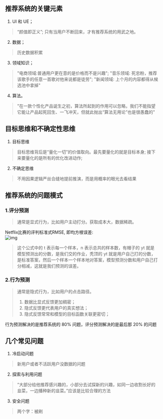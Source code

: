## 推荐系统的关键元素
1. UI 和 UE；
> “颜值即正义”; 只有当用户不断回来，才有推荐系统的用武之地。
2. 数据；
> 历史数据积累
3. 领域知识；
> "电商领域:普通用户更在意的是价格而不是兴趣"; "音乐领域: 死忠粉，推荐该歌手的任意一首歌对他来说都是徒劳"; "新闻领域: 上个月的内容都得从候选池中拿掉"
4. 算法。
> "在一款个性化产品诞生之初，算法所起到的作用可以忽略，我们不能指望它能让产品起死回生、一飞冲天，但就此抛出“算法无用论”也是很愚蠢的"

## 目标思维和不确定性思维
1. 目标思维
> 目标思维背后是“量化一切”的价值取向。最先要量化的就是目标本身; 接下来要量化的是所有的优化改进动作;
2. 不确定思维
> 不用因果逻辑严丝合缝地提前推演，而是用概率的眼光去看结果

## 推荐系统的问题模式
### 1.评分预测
> 通常是显式行为，比如用户主动打分。获取成本大，数据稀疏。  
   
Netflix比赛的评判标准式RMSE, 即均方根误差:   
![img](https://wikimedia.org/api/rest_v1/media/math/render/svg/2d52c72fc205c3d1e0c35f493909f0fe65d4d5c4)   
> 这个公式中的 t 表示每一个样本，n 表示总共的样本数，有帽子的 yt 就是模型预测出的分数，是我们交的作业，秃顶的 yt 就是用户自己打的分数，是标准答案，然后一个样本一个样本地对答案，模型预测分数和用户自己打分相减，这就是我们预测的误差。

### 2.行为预测
> 通常是隐式行为，比如用户的点击路径。
> 1. 数据比显式反馈更加稠密；
> 2. 隐式反馈更代表用户的真实想法；
> 3. 隐式反馈常常和模型的目标函数关联更密切；

行为预测解决的是推荐系统的 80% 问题，评分预测解决的是最后那 20% 的问题

## 几个常见问题
1. 冷启动问题
> 新用户或者不活跃用户没数据的问题
2. 探索与利用问题
> “大部分给他推荐感兴趣的，小部分去试探新的兴趣，如同一边收割长好的韭菜，一边播种新的韭菜。”应该是比较合理的方法
3. 安全问题
> 两个字：被刷
